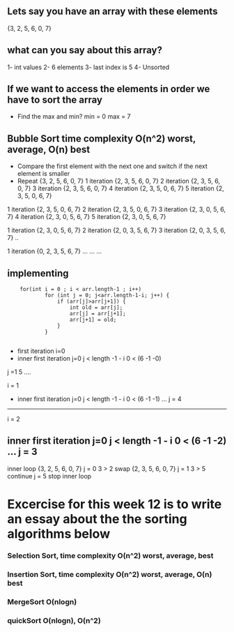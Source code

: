 
## Lets say you have an array with these elements
{3, 2, 5, 6, 0, 7}

## what can you say about this array?

1- int values
2- 6 elements
3- last index is 5
4- Unsorted

## If we want to access the elements in order we have to sort the array 

- Find the max and min? 
min = 0 
max = 7

## Bubble Sort  time complexity O(n^2) worst, average,   O(n) best

- Compare the first element with the next one and switch if the next element is smaller
- Repeat
{3, 2, 5, 6, 0, 7}
1 iteration
{2, 3, 5, 6, 0, 7}
2 iteration
{2, 3, 5, 6, 0, 7}
3 iteration
{2, 3, 5, 6, 0, 7}
4 iteration
{2, 3, 5, 0, 6, 7}
5 iteration 
{2, 3, 5, 0, 6, 7}

1 iteration
{2, 3, 5, 0, 6, 7}
2 iteration
{2, 3, 5, 0, 6, 7}
3 iteration
{2, 3, 0, 5, 6, 7}
4 iteration
{2, 3, 0, 5, 6, 7}
5 iteration
{2, 3, 0, 5, 6, 7}

1 iteration
{2, 3, 0, 5, 6, 7}
2 iteration
{2, 0, 3, 5, 6, 7}
3 iteration
{2, 0, 3, 5, 6, 7}
..

1 iteration
{0, 2, 3, 5, 6, 7}
...
...
...

## implementing 
```
	for(int i = 0 ; i < arr.length-1 ; i++)
			for (int j = 0; j<arr.length-1-i; j++) {
				if (arr[j]>arr[j+1]) {
					int old = arr[j];
					arr[j] = arr[j+1];
					arr[j+1] = old;
				}
			}


```
- first iteration 
i=0
- inner first iteration
j=0
j < length -1 - i
0 < (6 -1 -0)

j =1 
5
....

i = 1
- inner first iteration
j=0
j < length -1 - i
0 < (6 -1 -1)
...
j = 4 

----
i = 2

inner first iteration
j=0
j < length -1 - i
0 < (6 -1 -2)
...
j = 3
-----
inner loop
{3, 2, 5, 6, 0, 7}
j = 0
3 > 2
swap
{2, 3, 5, 6, 0, 7}
j = 1
3 >  5
continue
j = 5 stop inner loop 



# Excercise  for this week 12 is to write an essay about the the sorting algorithms below

### Selection Sort,  time complexity O(n^2) worst, average, best
### Insertion Sort,  time complexity O(n^2) worst, average, O(n) best

### MergeSort O(nlogn)
### quickSort O(nlogn), O(n^2)
